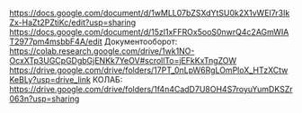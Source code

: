 https://docs.google.com/document/d/1wMLL07bZSXdYtSU0k2X1vWEI7r3IkZx-HaZt2PZtiKc/edit?usp=sharing
https://docs.google.com/document/d/15zl1xFFROx5ooS0nwrQ4c2AGmWIAT2977pm4msbbF4A/edit
Документооборот:
https://colab.research.google.com/drive/1wk1NO-OcxXTp3UGCpGDgbGjENKk7YeOV#scrollTo=jEFkKxTngZOW
https://drive.google.com/drive/folders/17PT_0nLpW6RgLOmPloX_HTzXCtwKeBLy?usp=drive_link
КОЛАБ:
https://drive.google.com/drive/folders/1f4n4CadD7U8OH4S7royuYumDKSZr063n?usp=sharing
